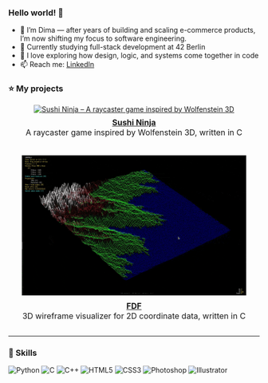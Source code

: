 ### Hello world! 👋

- 👋 I’m Dima — after years of building and scaling e-commerce products, I’m now shifting my focus to software engineering.
- 🌱 Currently studying full-stack development at 42 Berlin
- 💬 I love exploring how design, logic, and systems come together in code
- 📫 Reach me: [LinkedIn](https://www.linkedin.com/in/dmitrijslasko)
<!--
- ⭐ Check out these projects of mine I'm proud of:
- [Sushi Ninja – A raycaster game inspired by Wolfenstein 3D, written in C](https://github.com/dmitrijslasko/42_cub3D_advanced)
- [FDF – 3D wireframe models visualizator a set of 2D coordinates, written in C](https://github.com/dmitrijslasko/42_fdf)
https://img.youtube.com/vi/zGh0d-RLmI8/maxresdefault.jpg
-->

### ⭐ My projects

<div align="center" style="display: flex; flex-wrap: wrap; justify-content: center; gap: 20px;">

  <div style="flex: 1 1 300px; max-width: 450px;">
    <a href="https://github.com/dmitrijslasko/42_cub3D_advanced">
      <img src="https://raw.githubusercontent.com/dmitrijslasko/42_cub3D_advanced/b88a5839d5d6de2975abdb8bf7c9edc259742182/assets/sushi-ninja-3d.gif" alt="Sushi Ninja – A raycaster game inspired by Wolfenstein 3D" width="100%">
    </a>
    <p align="center" style="font-size: 16px; margin-top: 8px;">
      <b><a href="https://github.com/dmitrijslasko/42_cub3D_advanced">Sushi Ninja</a></b><br>
      A raycaster game inspired by Wolfenstein 3D, written in C
    </p>
  </div>

  <div style="flex: 1 1 300px; max-width: 450px;">
    <a href="https://github.com/dmitrijslasko/42_fdf">
      <img src="https://github.com/dmitrijslasko/42_fdf/blob/fd322b00ea8791a5b8635644035ba1980ca58579/assets/fdf3.gif" alt="FDF – 3D wireframe models visualizator" width="100%">
    </a>
    <p align="center" style="font-size: 16px; margin-top: 8px;">
      <b><a href="https://github.com/dmitrijslasko/42_fdf">FDF</a></b><br>
      3D wireframe visualizer for 2D coordinate data, written in C
    </p>
  </div>

</div>

<!-- - 👯 I’m looking to collaborate on ... -->
<!-- - 🤔 I’m looking for help with ... -->

---

### 🧠 Skills
<p align="left">
  <img src="https://img.shields.io/badge/Python-3776AB?style=for-the-badge&logo=python&logoColor=yellow" alt="Python">
  <img src="https://img.shields.io/badge/C-A8B9CC?style=for-the-badge&logo=c&logoColor=black" alt="C">
  <img src="https://img.shields.io/badge/C++-00599C?style=for-the-badge&logo=cplusplus&logoColor=white" alt="C++">
  <img src="https://img.shields.io/badge/HTML5-E34F26?style=for-the-badge&logo=html5&logoColor=white" alt="HTML5">
  <img src="https://img.shields.io/badge/CSS3-1572B6?style=for-the-badge&logo=css3&logoColor=white" alt="CSS3">
  <img src="https://img.shields.io/badge/Adobe%20Photoshop-31A8FF?style=for-the-badge&logo=adobephotoshop&logoColor=white" alt="Photoshop">
  <img src="https://img.shields.io/badge/Adobe%20Illustrator-FF9A00?style=for-the-badge&logo=adobeillustrator&logoColor=white" alt="Illustrator">
</p>
